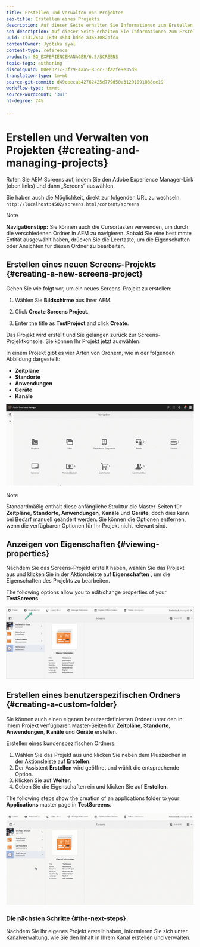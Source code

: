 ```yaml
---
title: Erstellen und Verwalten von Projekten
seo-title: Erstellen eines Projekts
description: Auf dieser Seite erhalten Sie Informationen zum Erstellen eines neuen Screens-Projekts.
seo-description: Auf dieser Seite erhalten Sie Informationen zum Erstellen eines neuen Screens-Projekts.
uuid: c73126ca-18d0-45b4-bdde-a3653082bfc4
contentOwner: Jyotika syal
content-type: reference
products: SG_EXPERIENCEMANAGER/6.5/SCREENS
topic-tags: authoring
discoiquuid: 00ea321c-3f79-4aa5-83cc-3fa2fe9e35d9
translation-type: tm+mt
source-git-commit: d49ceecab42762425d779d50a31291091088ee19
workflow-type: tm+mt
source-wordcount: '341'
ht-degree: 74%

---
```



# Erstellen und Verwalten von Projekten {#creating-and-managing-projects}

Rufen Sie AEM Screens auf, indem Sie den Adobe Experience Manager-Link (oben links) und dann „Screens“ auswählen.

Sie haben auch die Möglichkeit, direkt zur folgenden URL zu wechseln: `http://localhost:4502/screens.html/content/screens`


>[!NOTE]
>**Navigationstipp:**
>Sie können auch die Cursortasten verwenden, um durch die verschiedenen Ordner in AEM zu navigieren. Sobald Sie eine bestimmte Entität ausgewählt haben, drücken Sie die Leertaste, um die Eigenschaften oder Ansichten für diesen Ordner zu bearbeiten.

## Erstellen eines neuen Screens-Projekts     {#creating-a-new-screens-project}

Gehen Sie wie folgt vor, um ein neues Screens-Projekt zu erstellen:

1. Wählen Sie **Bildschirme** aus Ihrer AEM.

1. Click **Create Screens Project**.

1. Enter the title as **TestProject** and click **Create**.

Das Projekt wird erstellt und Sie gelangen zurück zur Screens-Projektkonsole. Sie können Ihr Projekt jetzt auswählen.

In einem Projekt gibt es vier Arten von Ordnern, wie in der folgenden Abbildung dargestellt:

* **Zeitpläne**
* **Standorte**
* **Anwendungen**
* **Geräte**
* **Kanäle**

![player1](assets/create-project.gif)

>[!NOTE]
>
>Standardmäßig enthält diese anfängliche Struktur die Master-Seiten für **Zeitpläne**, **Standorte**, **Anwendungen**, **Kanäle** und **Geräte**, doch dies kann bei Bedarf manuell geändert werden. Sie können die Optionen entfernen, wenn die verfügbaren Optionen für Ihr Projekt nicht relevant sind.


## Anzeigen von Eigenschaften {#viewing-properties}

Nachdem Sie das Screens-Projekt erstellt haben, wählen Sie das Projekt aus und klicken Sie in der Aktionsleiste auf **Eigenschaften** , um die Eigenschaften des Projekts zu bearbeiten.

The following options allow you to edit/change properties of your **TestScreens**.

![image](assets/create-project2.png)


## Erstellen eines benutzerspezifischen Ordners {#creating-a-custom-folder}

Sie können auch einen eigenen benutzerdefinierten Ordner unter den in Ihrem Projekt verfügbaren Master-Seiten für **Zeitpläne**, **Standorte**, **Anwendungen**, **Kanäle** und **Geräte** erstellen.

Erstellen eines kundenspezifischen Ordners:

1. Wählen Sie das Projekt aus und klicken Sie neben dem Pluszeichen in der Aktionsleiste auf **Erstellen**.
1. Der Assistent **Erstellen** wird geöffnet und wählt die entsprechende Option.
1. Klicken Sie auf **Weiter**.
1. Geben Sie die Eigenschaften ein und klicken Sie auf **Erstellen**.

The following steps show the creation of an applications folder to your **Applications** master page in **TestScreens**.

![player2-1](assets/create-project3.gif)

### Die nächsten Schritte {#the-next-steps}

Nachdem Sie Ihr eigenes Projekt erstellt haben, informieren Sie sich unter [Kanalverwaltung](managing-channels.md), wie Sie den Inhalt in Ihrem Kanal erstellen und verwalten.

